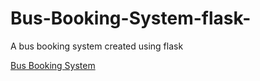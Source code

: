# Bus-Booking-System-flask-

A bus booking system created using flask

[Bus Booking System](https://bbs-steve.herokuapp.com/ "preview")
